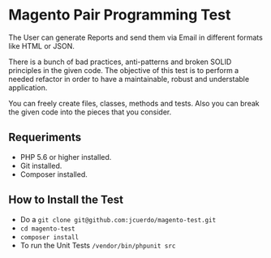 # Magento Pair Programming Test

The User can generate Reports and send them via Email in different formats like HTML or JSON.
 
 
There is a bunch of bad practices, anti-patterns and broken SOLID principles in the given code. The objective of this test is to perform a needed refactor in order to have a maintainable, robust and understable application.

You can freely create files, classes, methods and tests. Also you can break the given code into the pieces that you consider.

## Requeriments

- PHP 5.6 or higher installed.
- Git installed.
- Composer installed.

## How to Install the Test

- Do a `git clone git@github.com:jcuerdo/magento-test.git`
- `cd magento-test`
- `composer install`
- To run the Unit Tests `/vendor/bin/phpunit src`
